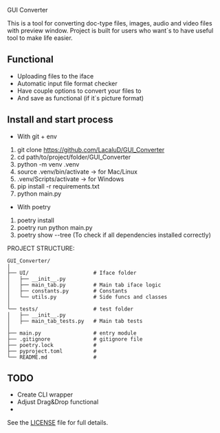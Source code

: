GUI Converter

This is a tool for converting doc-type files, images, audio and video files with preview window.
Project is built for users who want`s to have useful tool to make life easier.

## Functional
- Uploading files to the iface
- Automatic input file format checker
- Have couple options to convert your files to
- And save as functional (if it`s picture format)

## Install and start process
- With git + env
1. git clone https://github.com/LacaluD/GUI_Converter
2. cd path/to/project/folder/GUI_Converter
3. python -m venv .venv
4. source .venv/bin/activate -> for Mac/Linux
4. .venv/Scripts/activate -> for Windows
5. pip install -r requirements.txt
6. python main.py

- With poetry
1. poetry install 
2. poetry run python main.py
3. poetry show --tree (To check if all dependencies installed correctly)

PROJECT STRUCTURE:

```
GUI_Converter/
│
├── UI/                     # Iface folder
│   ├── __init__.py
│   ├── main_tab.py         # Main tab iface logic
│   ├── constants.py        # Constants
│   └── utils.py            # Side funcs and classes
│
└── tests/                  # test folder
│   ├── __init__.py
│   ├── main_tab_tests.py   # Main tab tests
│
├── main.py                 # entry module
├── .gitignore              # gitignore file
├── poetry.lock             # 
├── pyproject.toml          # 
└── README.md               # 
```

## TODO
- Create CLI wrapper
- Adjust Drag&Drop functional
- 



See the [LICENSE](LICENSE) file for full details.
